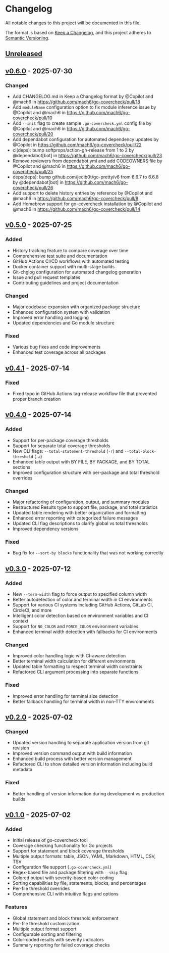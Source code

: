 # Changelog

All notable changes to this project will be documented in this file.

The format is based on [Keep a Changelog](https://keepachangelog.com/en/1.0.0/),
and this project adheres to [Semantic Versioning](https://semver.org/spec/v2.0.0.html).

## [Unreleased]

## [v0.6.0] - 2025-07-30

### Changed

* Add CHANGELOG.md in Keep a Changelog format by @Copilot and @mach6 in https://github.com/mach6/go-covercheck/pull/18
* Add `moduleName` configuration option to fix module inference issue by @Copilot and @mach6 in https://github.com/mach6/go-covercheck/pull/10
* Add `--init` flag to create sample `.go-covercheck.yml` config file by @Copilot and @mach6 in https://github.com/mach6/go-covercheck/pull/20
* Add dependabot configuration for automated dependency updates by @Copilot in https://github.com/mach6/go-covercheck/pull/22
* ci(deps): bump softprops/action-gh-release from 1 to 2 by @dependabot[bot] in https://github.com/mach6/go-covercheck/pull/23
* Remove reviewers from dependabot.yml and add CODEOWNERS file by @Copilot and @mach6 in https://github.com/mach6/go-covercheck/pull/25
* deps(deps): bump github.com/jedib0t/go-pretty/v6 from 6.6.7 to 6.6.8 by @dependabot[bot] in https://github.com/mach6/go-covercheck/pull/26
* Add support to delete history entries by reference by @Copilot and @mach6 in https://github.com/mach6/go-covercheck/pull/8
* Add Homebrew support for go-covercheck installation by @Copilot and @mach6 in https://github.com/mach6/go-covercheck/pull/14

## [v0.5.0] - 2025-07-25

### Added
- History tracking feature to compare coverage over time
- Comprehensive test suite and documentation
- GitHub Actions CI/CD workflows with automated testing
- Docker container support with multi-stage builds
- Git-chglog configuration for automated changelog generation
- Issue and pull request templates
- Contributing guidelines and project documentation

### Changed
- Major codebase expansion with organized package structure
- Enhanced configuration system with validation
- Improved error handling and logging
- Updated dependencies and Go module structure

### Fixed
- Various bug fixes and code improvements
- Enhanced test coverage across all packages

## [v0.4.1] - 2025-07-14

### Fixed
- Fixed typo in GitHub Actions tag-release workflow file that prevented proper branch creation

## [v0.4.0] - 2025-07-14

### Added
- Support for per-package coverage thresholds
- Support for separate total coverage thresholds
- New CLI flags: `--total-statement-threshold` (`-r`) and `--total-block-threshold` (`-a`)
- Enhanced table output with BY FILE, BY PACKAGE, and BY TOTAL sections
- Improved configuration structure with per-package and total threshold overrides

### Changed
- Major refactoring of configuration, output, and summary modules
- Restructured Results type to support file, package, and total statistics
- Updated table rendering with better organization and formatting
- Enhanced error reporting with categorized failure messages
- Updated CLI flag descriptions to clarify global vs total thresholds
- Improved dependency versions

### Fixed
- Bug fix for `--sort-by blocks` functionality that was not working correctly

## [v0.3.0] - 2025-07-12

### Added
- New `--term-width` flag to force output to specified column width
- Better autodetection of color and terminal width in CI environments
- Support for various CI systems including GitHub Actions, GitLab CI, CircleCI, and more
- Intelligent color detection based on environment variables and CI context
- Support for `NO_COLOR` and `FORCE_COLOR` environment variables
- Enhanced terminal width detection with fallbacks for CI environments

### Changed
- Improved color handling logic with CI-aware detection
- Better terminal width calculation for different environments
- Updated table formatting to respect terminal width constraints
- Refactored CLI argument processing into separate functions

### Fixed
- Improved error handling for terminal size detection
- Better fallback handling for terminal width in non-TTY environments

## [v0.2.0] - 2025-07-02

### Changed
- Updated version handling to separate application version from git revision
- Improved version command output with build information
- Enhanced build process with better version management
- Refactored CLI to show detailed version information including build metadata

### Fixed
- Better handling of version information during development vs production builds

## [v0.1.0] - 2025-07-02

### Added
- Initial release of go-covercheck tool
- Coverage checking functionality for Go projects
- Support for statement and block coverage thresholds
- Multiple output formats: table, JSON, YAML, Markdown, HTML, CSV, TSV
- Configuration file support (`.go-covercheck.yml`)
- Regex-based file and package filtering with `--skip` flag
- Colored output with severity-based color coding
- Sorting capabilities by file, statements, blocks, and percentages
- Per-file threshold overrides
- Comprehensive CLI with intuitive flags and options

### Features
- Global statement and block threshold enforcement
- Per-file threshold customization
- Multiple output format support
- Configurable sorting and filtering
- Color-coded results with severity indicators
- Summary reporting for failed coverage checks

[Unreleased]: https://github.com/mach6/go-covercheck/compare/v0.6.0...HEAD
[v0.6.0]: https://github.com/mach6/go-covercheck/compare/v0.5.0...v0.6.0
[v0.5.0]: https://github.com/mach6/go-covercheck/compare/v0.4.1...v0.5.0
[v0.4.1]: https://github.com/mach6/go-covercheck/compare/v0.4.0...v0.4.1
[v0.4.0]: https://github.com/mach6/go-covercheck/compare/v0.3.0...v0.4.0
[v0.3.0]: https://github.com/mach6/go-covercheck/compare/v0.2.0...v0.3.0
[v0.2.0]: https://github.com/mach6/go-covercheck/compare/v0.1.0...v0.2.0
[v0.1.0]: https://github.com/mach6/go-covercheck/releases/tag/v0.1.0

